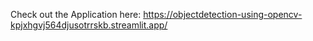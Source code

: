 Check out the Application here:
https://objectdetection-using-opencv-kpjxhgvj564djusotrrskb.streamlit.app/
